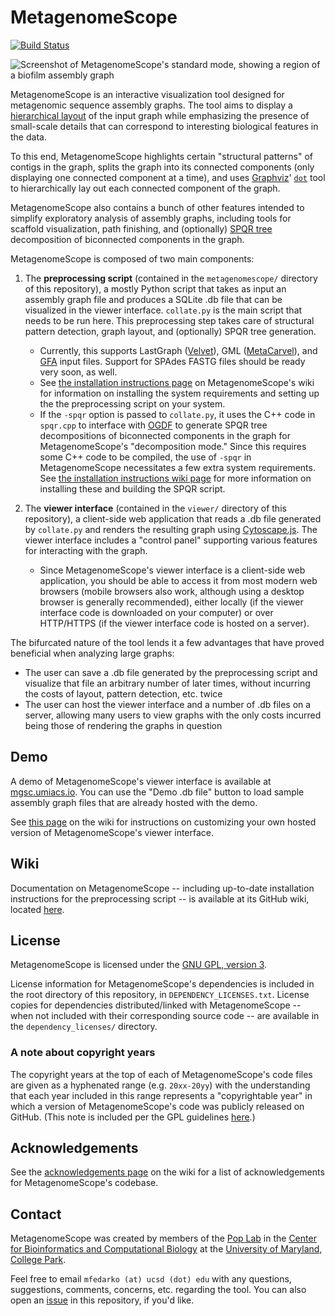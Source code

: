 # MetagenomeScope
[![Build Status](https://travis-ci.org/marbl/MetagenomeScope.svg?branch=master)](https://travis-ci.org/marbl/MetagenomeScope)

![Screenshot of MetagenomeScope's standard mode, showing a region of a biofilm assembly graph](https://user-images.githubusercontent.com/4177727/46389776-f1d63780-c688-11e8-82ae-13d58d6f4738.png "Screenshot of MetagenomeScope's standard mode, showing a region of a biofilm assembly graph.")

MetagenomeScope is an interactive visualization tool designed for metagenomic
sequence assembly graphs. The tool aims to display a [hierarchical
layout](https://en.wikipedia.org/wiki/Layered_graph_drawing) of the input graph
while emphasizing the presence of small-scale details that can correspond to
interesting biological features in the data.

To this end, MetagenomeScope
highlights certain "structural patterns" of contigs in the graph,
splits the graph into its connected components (only displaying one connected
component at a time),
and uses [Graphviz](https://www.graphviz.org/)'
[`dot`](https://www.graphviz.org/pdf/dotguide.pdf) tool to hierarchically
lay out each connected component of the graph.

MetagenomeScope also contains a bunch of other features intended to simplify
exploratory analysis of assembly graphs, including tools for scaffold
visualization, path finishing, and (optionally)
[SPQR tree](https://en.wikipedia.org/wiki/SPQR_tree) decomposition of
biconnected components in the graph.

MetagenomeScope is composed of two main components:

1. The **preprocessing script** (contained in the `metagenomescope/` directory of
   this repository), a mostly Python script that takes as input an assembly
   graph file and produces a SQLite .db file that can be visualized in the
   viewer interface. `collate.py` is the main script that needs to be run here.
   This preprocessing step takes care of structural pattern detection,
   graph layout, and (optionally) SPQR tree generation.
   - Currently, this supports LastGraph ([Velvet](https://www.ebi.ac.uk/~zerbino/velvet/)),
     GML ([MetaCarvel](https://github.com/marbl/MetaCarvel)), and
     [GFA](https://gfa-spec.github.io/GFA-spec/) input files.
     Support for SPAdes FASTG files should be ready very soon, as well.
   - See [the installation instructions page](https://github.com/marbl/MetagenomeScope/wiki/Installation-Instructions)
     on MetagenomeScope's wiki for information on installing the system requirements and
     setting up the the preprocessing script on your system.
   - If the `-spqr` option is passed to `collate.py`, it uses the C++ code in
     `spqr.cpp` to interface
     with [OGDF](http://www.ogdf.net/doku.php) to generate SPQR tree decompositions of
     biconnected components in the graph for MetagenomeScope's "decomposition
     mode." Since this requires some C++ code to be compiled, the use of `-spqr` in
     MetagenomeScope
     necessitates a few extra system requirements.
     See [the installation instructions wiki page](https://github.com/marbl/MetagenomeScope/wiki/Installation-Instructions)
     for more information on installing these and building the SPQR script.

2. The **viewer interface** (contained in the `viewer/` directory of this
   repository), a client-side web application that reads a .db file
   generated by `collate.py` and renders the resulting graph using
   [Cytoscape.js](https://js.cytoscape.org/).
   The viewer interface includes a "control panel" supporting various
   features for interacting with the graph.
   - Since MetagenomeScope's viewer interface is a client-side web application,
     you should be able to access it from most modern web browsers
     (mobile browsers also work, although using a desktop browser is generally
     recommended), either locally (if the viewer interface code is downloaded
     on your computer) or over HTTP/HTTPS (if the viewer interface code is
     hosted on a server).

The bifurcated nature of the tool lends it a few advantages that have proved
beneficial when analyzing large graphs:

- The user can save a .db file generated by the preprocessing script and
  visualize that file an arbitrary number of later times,
  without incurring the costs of layout, pattern detection, etc. twice
- The user can host the viewer interface and a number of .db files on
  a server, allowing many users to view graphs with the only costs incurred
  being those of rendering the graphs in question

## Demo

A demo of MetagenomeScope's viewer interface is available at
[mgsc.umiacs.io](https://mgsc.umiacs.io/).
You can use the "Demo .db file" button to load sample assembly graph files that are already hosted with the demo.

See [this page](https://github.com/marbl/MetagenomeScope/wiki/Customizing-Your-Own-Demo) on the wiki for instructions on customizing your own hosted version of MetagenomeScope's viewer interface.

## Wiki

Documentation on MetagenomeScope -- including up-to-date installation
instructions for the preprocessing script -- is available at its GitHub wiki,
located [here](https://github.com/marbl/MetagenomeScope/wiki).

## License

MetagenomeScope is licensed under the
[GNU GPL, version 3](https://www.gnu.org/copyleft/gpl.html).

License information for MetagenomeScope's dependencies is included in the root directory of this repository, in `DEPENDENCY_LICENSES.txt`. License copies for dependencies distributed/linked with MetagenomeScope -- when not included with their corresponding source code -- are available in the `dependency_licenses/` directory.

### A note about copyright years

The copyright years at the top of each of MetagenomeScope's code files are given as a hyphenated range (e.g. `20xx-20yy`) with the understanding that each year included in this range represents a "copyrightable year" in which a version of MetagenomeScope's code was publicly released on GitHub. (This note is included per the GPL guidelines [here](https://www.gnu.org/licenses/gpl-howto.en.html).)

## Acknowledgements

See the [acknowledgements page](https://github.com/marbl/MetagenomeScope/wiki/Acknowledgements) on the wiki for a list of acknowledgements
for MetagenomeScope's codebase.

## Contact

MetagenomeScope was created by members of the [Pop Lab](https://sites.google.com/a/cs.umd.edu/poplab/) in the [Center for Bioinformatics and Computational Biology](https://cbcb.umd.edu/) at the [University of Maryland, College Park](https://umd.edu/).

Feel free to email `mfedarko (at) ucsd (dot) edu` with any questions, suggestions, comments, concerns, etc. regarding the tool. You can also open an [issue](https://github.com/marbl/MetagenomeScope/issues) in this repository, if you'd like.
